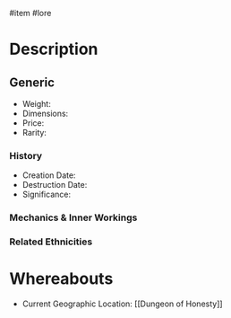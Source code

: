 #item #lore 
# Description

## Generic
- Weight:
- Dimensions:
- Price:
- Rarity:

### History
- Creation Date:
- Destruction Date:
- Significance:

### Mechanics & Inner Workings

### Related Ethnicities

# Whereabouts
- Current Geographic Location: [[Dungeon of Honesty]]